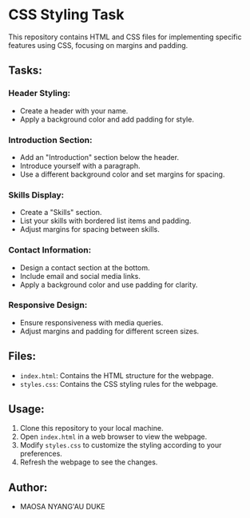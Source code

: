 # CSS Styling Task

This repository contains HTML and CSS files for implementing specific features using CSS, focusing on margins and padding.

## Tasks:

### Header Styling:
- Create a header with your name.
- Apply a background color and add padding for style.

### Introduction Section:
- Add an "Introduction" section below the header.
- Introduce yourself with a paragraph.
- Use a different background color and set margins for spacing.

### Skills Display:
- Create a "Skills" section.
- List your skills with bordered list items and padding.
- Adjust margins for spacing between skills.

### Contact Information:
- Design a contact section at the bottom.
- Include email and social media links.
- Apply a background color and use padding for clarity.

### Responsive Design:
- Ensure responsiveness with media queries.
- Adjust margins and padding for different screen sizes.

## Files:
- `index.html`: Contains the HTML structure for the webpage.
- `styles.css`: Contains the CSS styling rules for the webpage.

## Usage:
1. Clone this repository to your local machine.
2. Open `index.html` in a web browser to view the webpage.
3. Modify `styles.css` to customize the styling according to your preferences.
4. Refresh the webpage to see the changes.

## Author:
- MAOSA NYANG'AU DUKE



